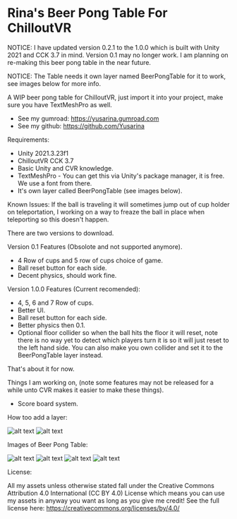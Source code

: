 # Rina's Beer Pong Table For ChilloutVR

NOTICE: I have updated version 0.2.1 to the 1.0.0 which is built with Unity 2021 and CCK 3.7 in mind. Version 0.1 may no longer work. I am planning on re-making this beer pong table in the near future. 

NOTICE: The Table needs it own layer named BeerPongTable for it to work, see images below for more info.

A WIP beer pong table for ChilloutVR, just import it into your project, make sure you have TextMeshPro as well.

- See my gumroad: https://yusarina.gumroad.com
- See my github: https://github.com/Yusarina

Requirements:
- Unity 2021.3.23f1
- ChilloutVR CCK 3.7
- Basic Unity and CVR knowledge.
- TextMeshPro - You can get this via Unity's package manager, it is free. We use a font from there.
- It's own layer called BeerPongTable (see images below).

Known Issues: 
If the ball is traveling it will sometimes jump out of cup holder on teleportation, I working on a way to freaze the ball in place when teleporting so this doesn't happen.

There are two versions to download.

Version 0.1 Features (Obsolote and not supported anymore).
- 4 Row of cups and 5 row of cups choice of game.
- Ball reset button for each side.
- Decent physics, should work fine.

Version 1.0.0 Features (Current recomended): 
- 4, 5, 6 and 7 Row of cups.
- Better UI.
- Ball reset button for each side.
- Better physics then 0.1.
- Optional floor collider so when the ball hits the floor it will reset, note there is no way yet to detect which players turn it is so it will just reset to the left hand side. You can also make you own collider and set it to the BeerPongTable layer instead.

That's about it for now.

Things I am working on, (note some features may not be released for a while unto CVR makes it easier to make these things).

- Score board system.

How too add a layer:

![alt text](https://i.imgur.com/94PIMjT.jpg)
![alt text](https://i.imgur.com/quC6Dhb.jpg)

Images of Beer Pong Table:

![alt text](https://i.imgur.com/Im96l8w.jpg)
![alt text](https://i.imgur.com/Kmuh6f6.jpg)
![alt text](https://i.imgur.com/qg7lBhi.jpg)
![alt text](https://i.imgur.com/Cns9kXB.jpg)


License:

All my assets unless otherwise stated fall under the Creative Commons Attribution 4.0 International (CC BY 4.0) License which means you can use my assets in anyway you want as long as you give me credit! See the full license here: https://creativecommons.org/licenses/by/4.0/
